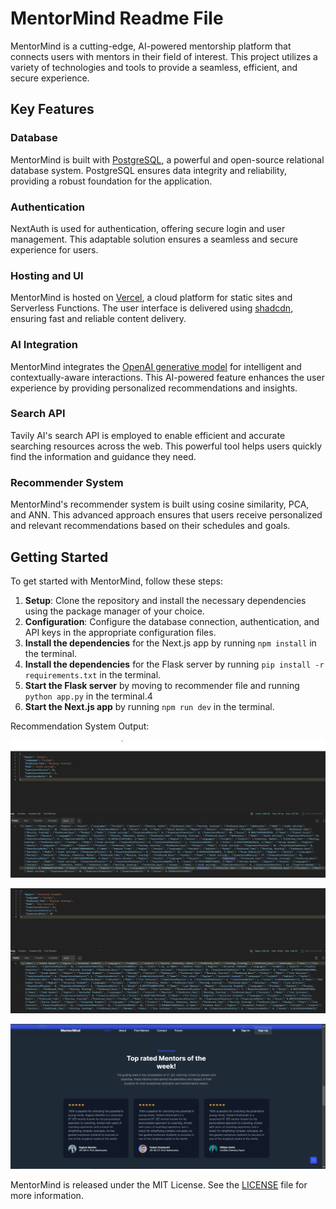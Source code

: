 MentorMind Readme File
=====================

MentorMind is a cutting-edge, AI-powered mentorship platform that connects users with mentors in their field of interest. This project utilizes a variety of technologies and tools to provide a seamless, efficient, and secure experience.

Key Features
------------

### Database

MentorMind is built with [PostgreSQL](https://www.postgresql.org/), a powerful and open-source relational database system. PostgreSQL ensures data integrity and reliability, providing a robust foundation for the application.

### Authentication

NextAuth is used for authentication, offering secure login and user management. This adaptable solution ensures a seamless and secure experience for users.

### Hosting and UI

MentorMind is hosted on [Vercel](https://vercel.com/), a cloud platform for static sites and Serverless Functions. The user interface is delivered using [shadcdn](https://www.shadcdn.com/), ensuring fast and reliable content delivery.

### AI Integration

MentorMind integrates the [OpenAI generative model](https://openai.com/api/) for intelligent and contextually-aware interactions. This AI-powered feature enhances the user experience by providing personalized recommendations and insights.

### Search API

Tavily AI's search API is employed to enable efficient and accurate searching  resources across the web. This powerful tool helps users quickly find the information and guidance they need.

### Recommender System

MentorMind's recommender system is built using cosine similarity, PCA, and ANN. This advanced approach ensures that users receive personalized and relevant recommendations based on their schedules and goals.

Getting Started
---------------

To get started with MentorMind, follow these steps:

1. **Setup**: Clone the repository and install the necessary dependencies using the package manager of your choice.
2. **Configuration**: Configure the database connection, authentication, and API keys in the appropriate configuration files.
3. **Install the dependencies** for the Next.js app by running `npm install` in the terminal.
4. **Install the dependencies** for the Flask server by running `pip install -r requirements.txt` in the terminal.
5. **Start the Flask server** by moving to recommender file and running `python app.py` in the terminal.4
6. **Start the Next.js app** by running `npm run dev` in the terminal.


Recommendation System Output:

![alt text](<WhatsApp Image 2024-04-21 at 1.05.50 PM.jpeg>)

![alt text](<WhatsApp Image 2024-04-21 at 1.02.13 PM.jpeg>)

![alt text](image.png)


MentorMind is released under the MIT License. See the [LICENSE](LICENSE) file for more information.
